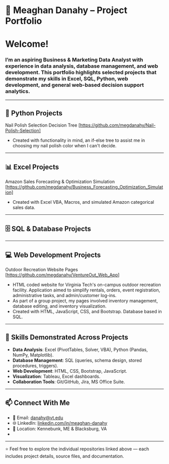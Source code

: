 # 📂 Meaghan Danahy – Project Portfolio

# Welcome!

### I’m an aspiring Business & Marketing Data Analyst with experience in **data analysis, database management, and web development**. This portfolio highlights selected projects that demonstrate my skills in **Excel, SQL, Python, web development, and general web-based decision support analytics**.  

---

## 🐍 Python Projects

Nail Polish Selection Decision Tree [https://github.com/megdanahy/Nail-Polish-Selection]
- Created with functionality in mind, an if-else tree to assist me in choosing my nail polish color when I can't decide.

---

## 📊 Excel Projects

Amazon Sales Forecasting & Optimization Simulation [https://github.com/megdanahy/Business_Forecasting_Optimization_Simulation]
- Created with Excel VBA, Macros, and simulated Amazon categorical sales data. 

---

## 🗄️ SQL & Database Projects

---

## 💻 Web Development Projects

Outdoor Recreation Website Pages [https://github.com/megdanahy/VentureOut_Web_App]
- HTML coded website for Virginia Tech's on-campus outdoor recreation facility. Application aimed to simplify rentals, orders, event registration, administrative tasks, and admin/customer log-ins.
- As part of a group project, my pages involved inventory management, database editing, and inventory visualization.
- Created with HTML, JavaScript, CSS, and Bootstrap. Database based in SQL.

---

## 🔑 Skills Demonstrated Across Projects
- **Data Analysis**: Excel (PivotTables, Solver, VBA), Python (Pandas, NumPy, Matplotlib).  
- **Database Management**: SQL (queries, schema design, stored procedures, triggers).  
- **Web Development**: HTML, CSS, Bootstrap, JavaScript.  
- **Visualization**: Tableau, Excel dashboards.  
- **Collaboration Tools**: Git/GitHub, Jira, MS Office Suite.  

---

## 📫 Connect With Me
- 📧 Email: [danahy@vt.edu](mailto:danahy@vt.edu)  
- 🌐 LinkedIn: [linkedin.com/in/meaghan-danahy](https://www.linkedin.com/in/meaghan-danahy)  
- 📍 Location: Kennebunk, ME & Blacksburg, VA
- 
---

⭐ Feel free to explore the individual repositories linked above — each includes project details, source files, and documentation.  

